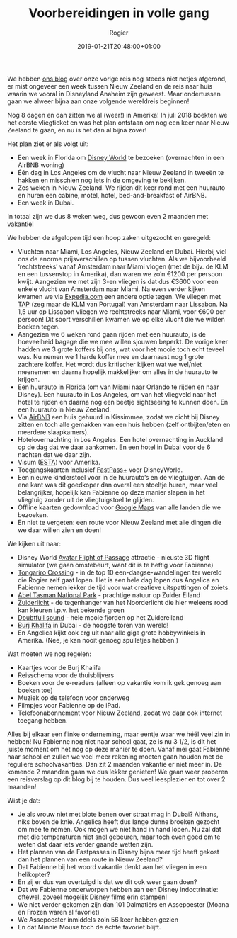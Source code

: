 ﻿---
title: Voorbereidingen in volle gang
author: Rogier
type: post
date: 2019-01-21T20:48:00+01:00
url: /weblog/2019/01/21/voorbereidingen-in-volle-gang/
commentFolder: 2019-01-21-voorbereidingen-in-volle-gang
categories:
- Wereld trip 2019
images: ["disney-world.jpg"]
resources:
- src: disney-world.jpg
  title: Disney World Orlando
  params:
    banner: true

---
We hebben [ons blog](https://www.progz.nl/weblog/2017/12/08/oamaru-timaru/) over onze vorige reis nog steeds niet netjes afgerond, er mist ongeveer een week tussen Nieuw Zeeland en de reis naar huis waarin we vooral in Disneyland Anaheim zijn geweest. Maar ondertussen gaan we alweer bijna aan onze volgende wereldreis beginnen!

Nog 8 dagen en dan zitten we al (weer!) in Amerika! In juli 2018 boekten we het eerste vliegticket en was het plan ontstaan om nog een keer naar Nieuw Zeeland te gaan, en nu is het dan al bijna zover!

Het plan ziet er als volgt uit:

- Een week in Florida om [Disney World](https://disneyworld.disney.go.com) te bezoeken (overnachten in een AirBNB woning)
- Één dag in Los Angeles om de vlucht naar Nieuw Zeeland in tweeën te hakken en misschien nog iets in de omgeving te bekijken. 
- Zes weken in Nieuw Zeeland. We rijden dit keer rond met een huurauto en huren een cabine, motel, hotel, bed-and-breakfast of AirBNB.
- Een week in Dubai.

In totaal zijn we dus 8 weken weg, dus gewoon even 2 maanden met vakantie!

We hebben de afgelopen tijd een hoop zaken uitgezocht en geregeld:

- Vluchten naar Miami, Los Angeles, Nieuw Zeeland en Dubai. Hierbij viel ons de enorme prijsverschillen op tussen vluchten. Als we bijvoorbeeld ‘rechtstreeks’ vanaf Amsterdam naar Miami vlogen (met de bijv. de KLM en een tussenstop in Amerika), dan waren we zo’n €1200 per persoon kwijt. Aangezien we met zijn 3-en vliegen is dat dus €3600 voor een enkele vlucht van Amsterdam naar Miami. Na even verder kijken kwamen we via [Expedia.com](https://www.expedia.com) een andere optie tegen. We vliegen met [TAP](https://www.flytap.com) (zeg maar de KLM van Portugal) van Amsterdam naar Lissabon. Na 1,5 uur op Lissabon vliegen we rechtstreeks naar Miami, voor €600 per persoon! Dit soort verschillen kwamen we op elke vlucht die we wilden boeken tegen. 
- Aangezien we 6 weken rond gaan rijden met een huurauto, is de hoeveelheid bagage die we mee willen sjouwen beperkt. De vorige keer hadden we 3 grote koffers bij ons, wat voor het mooie toch echt teveel was. Nu nemen we 1 harde koffer mee en daarnaast nog 1 grote zachtere koffer. Het wordt dus kritischer kijken wat we wel/niet meenemen en daarna hopelijk makkelijker om alles in de huurauto te krijgen. 
- Een huurauto in Florida (om van Miami naar Orlando te rijden en naar Disney). Een huurauto in Los Angeles, om van het vliegveld naar het hotel te rijden en daarna nog een beetje sightseeing te kunnen doen. En een huurauto in Nieuw Zeeland. 
- Via [AirBNB](https://www.airbnb.com/c/rogierr12?currency=EUR) een huis gehuurd in Kissimmee, zodat we dicht bij Disney zitten en toch alle gemakken van een huis hebben (zelf ontbijten/eten en meerdere slaapkamers).
- Hotelovernachting in Los Angeles. Een hotel overnachting in Auckland op de dag dat we daar aankomen. En een hotel in Dubai voor de 6 nachten dat we daar zijn. 
- Visum ([ESTA](https://esta.cbp.dhs.gov/)) voor Amerika. 
- Toegangskaarten inclusief [FastPass+](https://disneyworld.disney.go.com/en-eu/fastpass-plus/) voor DisneyWorld.
- Een nieuwe kinderstoel voor in de huurauto’s en de vliegtuigen. Aan de ene kant was dit goedkoper dan overal een stoeltje huren, maar veel belangrijker, hopelijk kan Fabienne op deze manier slapen in het vliegtuig zonder uit de vliegtuigstoel te glijden. 
- Offline kaarten gedownload voor [Google Maps](https://maps.google.com) van alle landen die we bezoeken.
- En niet te vergeten: een route voor Nieuw Zeeland met alle dingen die we daar willen zien en doen!

We kijken uit naar:

- Disney World [Avatar Flight of Passage](https://disneyworld.disney.go.com/en-eu/attractions/animal-kingdom/avatar-flight-of-passage/) attractie - nieuste 3D flight simulator (we gaan omstebeurt, want dit is te heftig voor Fabienne)
- [Tongariro Crossing](https://www.tongarirocrossing.org.nz/) - in de top 10 een-daagse-wandelingen ter wereld die Rogier zelf gaat lopen. Het is een hele dag lopen dus Angelica en Fabienne nemen lekker de tijd voor wat creatieve uitspattingen of zoiets.  
- [Abel Tasman National Park](https://www.abeltasman.co.nz) - prachtige natuur op Zuider Eiland
- [Zuiderlicht](https://nl.wikipedia.org/wiki/Poollicht) - de tegenhanger van het Noorderlicht die hier weleens rood kan kleuren i.p.v. het bekende groen
- [Doubtfull sound](https://nl.wikipedia.org/wiki/Doubtful_Sound) - hele mooie fjorden op het Zuidereiland 
- [Burj Khalifa](http://www.burjkhalifa.ae/en/index.aspx) in Dubai - de hoogste toren van wereld!
- En Angelica kijkt ook erg uit naar alle giga grote hobbywinkels in Amerika. (Nee, je kan nooit genoeg spulletjes hebben.)

Wat moeten we nog regelen:

- Kaartjes voor de Burj Khalifa
- Reisschema voor de thuisblijvers
- Boeken voor de e-readers (alleen op vakantie kom ik gek genoeg aan boeken toe)
- Muziek op de telefoon voor onderweg
- Filmpjes voor Fabienne op de iPad.
- Telefoonabonnement voor Nieuw Zeeland, zodat we daar ook internet toegang hebben. 

Alles bij elkaar een flinke onderneming, maar eentje waar we héél veel zin in hebben! Nu Fabienne nog niet naar school gaat, ze is nu 3 1/2,  is dit het juiste moment om het nog op deze manier te doen. Vanaf mei gaat Fabienne naar school en zullen we veel meer rekening moeten gaan houden met de reguliere schoolvakanties. Dan zit 2 maanden vakantie er niet meer in. De komende 2 maanden gaan we dus lekker genieten! We gaan weer proberen een reisverslag op dit blog bij te houden. Dus veel leesplezier en tot over 2 maanden! 

Wist je dat: 

- Je als vrouw niet met blote benen over straat mag in Dubai? Althans, niks boven de knie. Angelica heeft dus lange dunne broeken gezocht om mee te nemen. Ook mogen we niet hand in hand lopen. Nu zal dat met die temperaturen niet snel gebeuren, maar toch even goed om te weten dat daar iets verder gaande wetten zijn. 
- Het plannen van de Fastpasses in Disney bijna meer tijd heeft gekost dan het plannen van een route in Nieuw Zeeland?
- Dat Fabienne bij het woord vakantie denkt aan het vliegen in een helikopter?
- En zij er dus van overtuigd is dat we dit ook weer gaan doen?
- Dat we Fabienne onderworpen hebben aan een Disney indoctrinatie: oftewel, zoveel mogelijk Disney films erin stampen! 
- We niet verder gekomen zijn dan 101 Dalmatiërs en Assepoester (Moana en Frozen waren al favoriet)
- We Assepoester inmiddels zo’n 56 keer hebben gezien
- En dat Minnie Mouse toch de échte favoriet blijft.